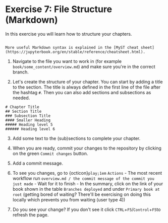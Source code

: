 # Exercise 7: File Structure (Markdown)

In this exercise you will learn how to structure your chapters.

```{tip}

More useful Markdown syntax is explained in the [MyST cheat sheet](https://jupyterbook.org/en/stable/reference/cheatsheet.html).

```

1. Navigate to the file you want to work in (for example `book/some_content/overview.md`) and make sure you're in the correct branch.

2. Let's create the structure of your chapter. You can start by adding a title to the section. The title is always defined in the first line of the file after the hashtag `#`. Then you can also add sections and subsections as needed.

```
# Chapter Title 
## Section Title 
### Subsection Title 
#### Smaller Heading 
##### Heading level 5
###### Heading level 6
```

3. Add some text to the (sub)sections to complete your chapter.

4. When you are ready, commit your changes to the repository by clicking on the green `Commit changes` button.

5. Add a commit message.

6. To see you changes, go to {octicon}`play;1em` `Actions` - The most recent workflow run `overview.md / the commit message of the commit you just made` - Wait for it to finish - In the summary, click on the link of your book shown in the table `Branches deployed` and under `Primary book at root` (getting bored of waiting? There'll be exercising on doing this locally which prevents you from waiting (user type 4))

7. Do you see your change? If you don't see it click `CTRL`+`F5`/`Control`+`F5`to refresh the page.
